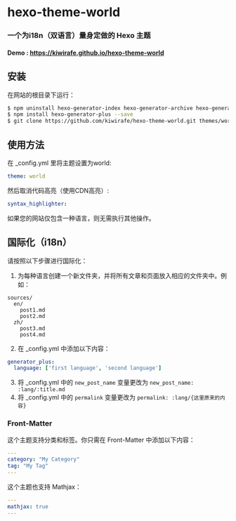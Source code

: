 # hexo-theme-world

### 一个为i18n（双语言）量身定做的 Hexo 主题

#### Demo : https://kiwirafe.github.io/hexo-theme-world

## 安装
在网站的根目录下运行：
```bash
$ npm uninstall hexo-generator-index hexo-generator-archive hexo-generator-category hexo-generator-tag
$ npm install hexo-generator-plus --save
$ git clone https://github.com/kiwirafe/hexo-theme-world.git themes/world
```

## 使用方法
在 _config.yml 里将主题设置为world:
```yml
theme: world
```

然后取消代码高亮（使用CDN高亮）:
```yml
syntax_highlighter: 
```

如果您的网站仅包含一种语言，则无需执行其他操作。

## 国际化（i18n）
请按照以下步骤进行国际化：
1. 为每种语言创建一个新文件夹，并将所有文章和页面放入相应的文件夹中。例如：
```plaintext
sources/
  en/
    post1.md
    post2.md
  zh/
    post3.md
    post4.md
```
2. 在 _config.yml 中添加以下内容：
```yaml
generator_plus:
  language: ['first language', 'second language']
```
3. 将 _config.yml 中的 `new_post_name` 变量更改为 `new_post_name: :lang/:title.md`
4. 将 _config.yml 中的 `permalink` 变量更改为 `permalink: :lang/{这里原来的内容}`

### Front-Matter
这个主题支持分类和标签。你只需在 Front-Matter 中添加以下内容：
```yml
---
category: "My Category"
tag: "My Tag"
---
```

这个主题也支持 Mathjax：
```yml
---
mathjax: true
---
```
